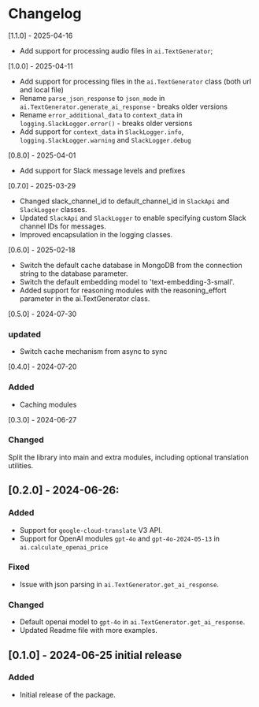# Changelog

[1.1.0] - 2025-04-16

- Add support for processing audio files in `ai.TextGenerator`;

[1.0.0] - 2025-04-11

- Add support for processing files in the `ai.TextGenerator` class (both url and local file)
- Rename `parse_json_response` to `json_mode` in `ai.TextGenerator.generate_ai_response` - breaks older versions
- Rename `error_additional_data` to `context_data` in `logging.SlackLogger.error()` - breaks older versions
- Add support for `context_data` in `SlackLogger.info`, `logging.SlackLogger.warning` and `SlackLogger.debug`

[0.8.0] - 2025-04-01

- Add support for Slack message levels and prefixes

[0.7.0] - 2025-03-29

- Changed slack_channel_id to default_channel_id in `SlackApi` and `SlackLogger` classes.
- Updated `SlackApi` and `SlackLogger` to enable specifying custom Slack channel IDs for messages.
- Improved encapsulation in the logging classes.

[0.6.0] - 2025-02-18

- Switch the default cache database in MongoDB from the connection string to the database parameter.
- Switch the default embedding model to 'text-embedding-3-small'.
- Added support for reasoning modules with the reasoning_effort parameter in the ai.TextGenerator class.

[0.5.0] - 2024-07-30

### updated

- Switch cache mechanism from async to sync

[0.4.0] - 2024-07-20

### Added

- Caching modules

[0.3.0] - 2024-06-27

### Changed

Split the library into main and extra modules, including optional translation utilities.

## [0.2.0] - 2024-06-26:

### Added

- Support for `google-cloud-translate` V3 API.
- Support for OpenAI modules `gpt-4o` and `gpt-4o-2024-05-13` in `ai.calculate_openai_price`

### Fixed

- Issue with json parsing in `ai.TextGenerator.get_ai_response`.

### Changed

- Default openai model to `gpt-4o` in `ai.TextGenerator.get_ai_response`.
- Updated Readme file with more examples.

## [0.1.0] - 2024-06-25 initial release

### Added

- Initial release of the package.
